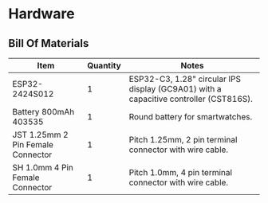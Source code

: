 # Hardware

## Bill Of Materials

| Item                                    | Quantity | Notes                                                                                 |
| --------------------------------------- | -------- | ------------------------------------------------------------------------------------- |
| ESP32-2424S012                          | 1        | ESP32-C3, 1.28" circular IPS display (GC9A01) with a capacitive controller (CST816S). |
| Battery 800mAh 403535                   | 1        | Round battery for smartwatches.                                                       | 
| JST 1.25mm 2 Pin Female Connector       | 1        | Pitch 1.25mm, 2 pin terminal connector with wire cable.                               |
| SH 1.0mm 4 Pin Female Connector         | 1        | Pitch 1.0mm, 4 pin terminal connector with wire cable.                                |
